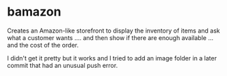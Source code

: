 # bamazon
Creates an Amazon-like storefront to display the inventory of items and ask what a customer wants .... and then show if there are enough available ... and the cost of the order.

I didn't get it pretty but it works and I tried to add an image folder in a later commit that had an unusual push error.
